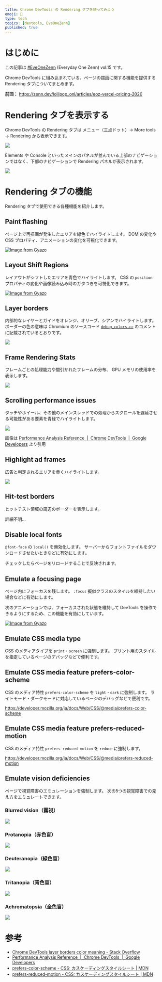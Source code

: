 ```yaml
---
title: Chrome DevTools の Rendering タブを使ってみよう
emoji: 🍭
type: tech
topics: [devtools, EveOneZenn]
published: true
---
```


# はじめに

この記事は [#EveOneZenn](https://zenn.dev/topics/eveonezenn) (Everyday One Zenn) vol.15 です。

Chrome DevTools に組み込まれている、ページの描画に関する機能を提供する Rendering タブについてまとめます。

**前回：**
https://zenn.dev/lollipop_onl/articles/eoz-vercel-pricing-2020

# Rendering タブを表示する

Chrome DevTools の Rendering タブは メニュー（三点ドット）→ More tools → Rendering から表示できます。

![](https://storage.googleapis.com/zenn-user-upload/3vezew6rohwhxtnuk1ktd20hzr2m)

Elements や Console といったメインのパネルが並んでいる上部のナビゲーションではなく、下部のナビゲーションで Rendering パネルが表示されます。

![](https://storage.googleapis.com/zenn-user-upload/flc3efi3ci9nrj8u3gzll26vhgfq)

# Rendering タブの機能

Rendering タブで使用できる各種機能を紹介します。

## Paint flashing

ページ上で再描画が発生したエリアを緑色でハイライトします。
DOM の変化や CSS プロパティ、アニメーションの変化を可視化できます。

[![Image from Gyazo](https://i.gyazo.com/322d28029a81680da43525459ed8d470.gif)](https://gyazo.com/322d28029a81680da43525459ed8d470)

## Layout Shift Regions

レイアウトがシフトしたエリアを青色でハイライトします。
CSS の `position` プロパティの変化や画像読み込み時のガタつきを可視化できます。

[![Image from Gyazo](https://i.gyazo.com/4bea38066b84f7dc07801ed0ca97663b.gif)](https://gyazo.com/4bea38066b84f7dc07801ed0ca97663b)

## Layer borders

内部的なレイヤーとガイドをオレンジ、オリーブ、シアンでハイライトします。
ボーダーの色の意味は Chromium のソースコード [`debug_colors.cc`](https://source.chromium.org/chromium/chromium/src/+/master:cc/debug/debug_colors.cc) のコメントに記載されているとおりです。

![](https://storage.googleapis.com/zenn-user-upload/5shgkvwx17jxap18rgeqpxeh0bxn)

## Frame Rendering Stats

フレームごとの処理能力や間引かれたフレームの分布、 GPU メモリの使用率を表示します。

![](https://storage.googleapis.com/zenn-user-upload/cu3z3ddnxz2cb4yzfkvgjn3r1olq)

## Scrolling performance issues

タッチやホイール、その他のメインスレッドでの処理からスクロールを遅延させる可能性がある要素を青緑でハイライトします。

![](https://storage.googleapis.com/zenn-user-upload/tsb7096x631p3nfhppadj77193j5)

画像は [Performance Analysis Reference  |  Chrome DevTools  |  Google Developers](https://developers.google.com/web/tools/chrome-devtools/evaluate-performance/reference) より引用

## Highlight ad frames

広告と判定されるエリアを赤くハイライトします。

![](https://storage.googleapis.com/zenn-user-upload/qc0037rgpuyrkx6nb0hfyxkbj299)

## Hit-test borders

ヒットテスト領域の周辺のボーダーを表示します。

詳細不明...

## Disable local fonts

`@font-face` の `local()` を無効化します。
サーバーからフォントファイルをダウンロードさせたいときなどに有効にします。

チェックしたらページをリロードすることで反映されます。

## Emulate a focusing page

ページ内にフォーカスを残します。
`:focus` 擬似クラスのスタイルを維持したい場合などに有効にします。

次のアニメーションでは、フォーカスされた状態を維持して DevTools を操作できるようにするため、この機能を有効にしています。

[![Image from Gyazo](https://i.gyazo.com/2397e438af49776ea1eaa89fbbf2eb42.gif)](https://gyazo.com/2397e438af49776ea1eaa89fbbf2eb42)

## Emulate CSS media type

CSS のメディアタイプを `print`・`screen` に強制します。
プリント用のスタイルを指定しているページのデバッグなどで便利です。

## Emulate CSS media feature prefers-color-scheme

CSS のメディア特性 `prefers-color-scheme` を `light`・`dark` に強制します。
ライトモード・ダークモードに対応しているページのデバッグなどで便利です。

https://developer.mozilla.org/ja/docs/Web/CSS/@media/prefers-color-scheme

## Emulate CSS media feature prefers-reduced-motion

CSS のメディア特性 `prefers-reduced-motion` を `reduce` に強制します。

https://developer.mozilla.org/ja/docs/Web/CSS/@media/prefers-reduced-motion

## Emulate vision deficiencies

ページで視覚障害のエミュレーションを強制します。
次の5つの視覚障害での見え方をエミュレートできます。

### Blurred vision（霧視）

![](https://storage.googleapis.com/zenn-user-upload/ddi59kvxc58hj2fww15jck735u8c)

### Protanopia（赤色盲）

![](https://storage.googleapis.com/zenn-user-upload/m2hep1rand6nvepi8s5uxkaq79uh)

### Deuteranopia（緑色盲）

![](https://storage.googleapis.com/zenn-user-upload/yzan2yb7ryj3tqyvdga7kgal34gc)

### Tritanopia（青色盲）

![](https://storage.googleapis.com/zenn-user-upload/qjsdggn3sqpqwjvz0wj0xlaj9opc)

### Achromatopsia（全色盲）

![](https://storage.googleapis.com/zenn-user-upload/o6ih34m2plxwnie01ukklyia7ygy)

# 参考

* [Chrome DevTools layer borders color meaning - Stack Overflow](https://stackoverflow.com/questions/35301036/chrome-devtools-layer-borders-color-meaning)
* [Performance Analysis Reference  |  Chrome DevTools  |  Google Developers](https://developers.google.com/web/tools/chrome-devtools/evaluate-performance/reference)
* [prefers-color-scheme - CSS: カスケーディングスタイルシート | MDN](https://developer.mozilla.org/ja/docs/Web/CSS/@media/prefers-color-scheme)
* [prefers-reduced-motion - CSS: カスケーディングスタイルシート | MDN](https://developer.mozilla.org/ja/docs/Web/CSS/@media/prefers-reduced-motion)
